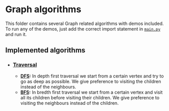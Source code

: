 # Graph algorithms

This folder contains several Graph related algorithms with demos included. To run any of the demos, just add the correct import statement in [`main.py`](/graph/main.py) and run it.

## Implemented algorithms
- ### [Traversal](/graph/traversal)
  - **[DFS](/graph/traversal/dfs.py):** In depth first traversal we start from a certain vertex and try to go as deep as possible. We give preference to visiting the children instead of the neighbours.
  - **[BFS](/graph/traversal/bfs.py):** In bredth first traversal we start from a certain vertex and visit all its children before visiting their children. We give preference to visiting the neighbours instead of the children.

